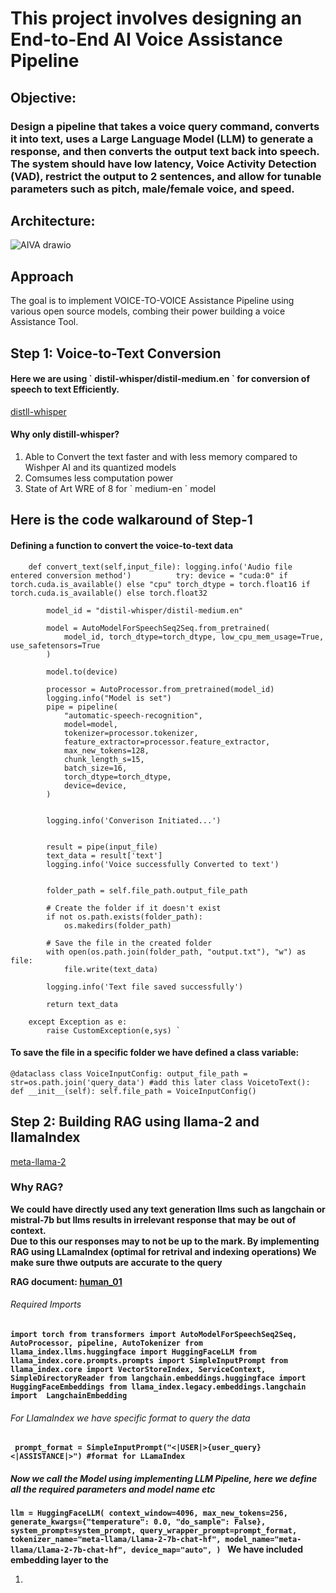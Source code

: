 # This project involves designing an End-to-End AI Voice Assistance Pipeline

## Objective:
<h3>
Design a pipeline that takes a voice query command, converts it into text, uses a Large Language Model (LLM) to generate a response, and then converts the output text back into speech. The system should have low latency, Voice Activity Detection (VAD), restrict the output to 2 sentences, and allow for tunable parameters such as pitch, male/female voice, and speed.
</h3>

## Architecture: 

![AIVA drawio](https://github.com/user-attachments/assets/a880910f-1c97-409f-be14-9f1ff1cb58a5)

<h2>Approach </h2>

<p> The goal is to implement VOICE-TO-VOICE Assistance Pipeline using various open source models, combing their power building a voice Assistance Tool. <br> </p>


<H2> Step 1: Voice-to-Text Conversion </H2>
<h4> Here we are using ` distil-whisper/distil-medium.en ` for conversion of speech to text Efficiently.</h4>

[distll-whisper](https://huggingface.co/distil-whisper/distil-medium.e)

<h4>Why only distill-whisper? </h4>
<ol> 
<li> Able to Convert the text faster and with less memory compared to Wishper AI and  its quantized models </li>
<li> Comsumes less computation power</li>
<li> State of Art WRE of 8 for ` medium-en ` model</li>
</ol>

## Here is the code walkaround of Step-1 

#### Defining a function to convert the voice-to-text data

`     def convert_text(self,input_file):
        logging.info('Audio file entered conversion method')         
        try:
            device = "cuda:0" if torch.cuda.is_available() else "cpu"
            torch_dtype = torch.float16 if torch.cuda.is_available() else torch.float32 `

            model_id = "distil-whisper/distil-medium.en"

            model = AutoModelForSpeechSeq2Seq.from_pretrained(
                model_id, torch_dtype=torch_dtype, low_cpu_mem_usage=True, use_safetensors=True
            )

            model.to(device)

            processor = AutoProcessor.from_pretrained(model_id)
            logging.info("Model is set")
            pipe = pipeline(
                "automatic-speech-recognition",
                model=model,
                tokenizer=processor.tokenizer,
                feature_extractor=processor.feature_extractor,
                max_new_tokens=128,
                chunk_length_s=15,
                batch_size=16,
                torch_dtype=torch_dtype,
                device=device,
            )


            logging.info('Converison Initiated...')


            result = pipe(input_file)
            text_data = result['text']
            logging.info('Voice successfully Converted to text')


            folder_path = self.file_path.output_file_path

            # Create the folder if it doesn't exist
            if not os.path.exists(folder_path):
                os.makedirs(folder_path)

            # Save the file in the created folder
            with open(os.path.join(folder_path, "output.txt"), "w") as file:
                file.write(text_data)

            logging.info('Text file saved successfully')

            return text_data

        except Exception as e:
            raise CustomException(e,sys) `
            
#### To save the file in a specific folder we have defined a class variable: 

` @dataclass
class VoiceInputConfig:
    output_file_path = str=os.path.join('query_data') #add this later
class VoicetoText():
    def __init__(self):
        self.file_path = VoiceInputConfig() 
` 
        
<H2> Step 2: Building RAG using llama-2 and llamaIndex </H2>

[meta-llama-2](https://huggingface.co/meta-llama/Llama-2-7b-chat-hf)

 <h3> Why RAG? </h3>
 <strong> <p> We could have directly used any text generation llms such as langchain or mistral-7b but llms results in irrelevant response that may be out of context. <br> 
 Due to this our responses may to not be up to the mark. By implementing RAG using LLamaIndex (optimal for retrival and indexing operations)  We make sure thwe outputs are accurate to the query <br>
    
RAG document: [human_01](https://www.kaggle.com/datasets/projjal1/human-conversation-training-data)

<h6>Required Imports</h6>

` import torch
from transformers import AutoModelForSpeechSeq2Seq, AutoProcessor, pipeline, AutoTokenizer
from llama_index.llms.huggingface import HuggingFaceLLM
from llama_index.core.prompts.prompts import SimpleInputPrompt
from llama_index.core import VectorStoreIndex, ServiceContext, SimpleDirectoryReader
from langchain.embeddings.huggingface import  HuggingFaceEmbeddings
from llama_index.legacy.embeddings.langchain import  LangchainEmbedding `


<h6> For LlamaIndex we have specific format to query the data</h6>

`  prompt_format = SimpleInputPrompt("<|USER|>{user_query}<|ASSISTANCE|>") #format for LLamaIndex `

##### Now we call the Model using implementing LLM Pipeline, here we define all the required parameters and model name etc 

` llm = HuggingFaceLLM(
                context_window=4096,
                max_new_tokens=256,
                generate_kwargs={"temperature": 0.0, "do_sample": False},
                system_prompt=system_prompt,
                query_wrapper_prompt=prompt_format,
                tokenizer_name="meta-llama/Llama-2-7b-chat-hf",
                model_name="meta-llama/Llama-2-7b-chat-hf",
                device_map="auto",
            ) 
`
We have included embedding layer to the 
</p></strong>
<ol>
    <li>  </li>
    
</ol>

